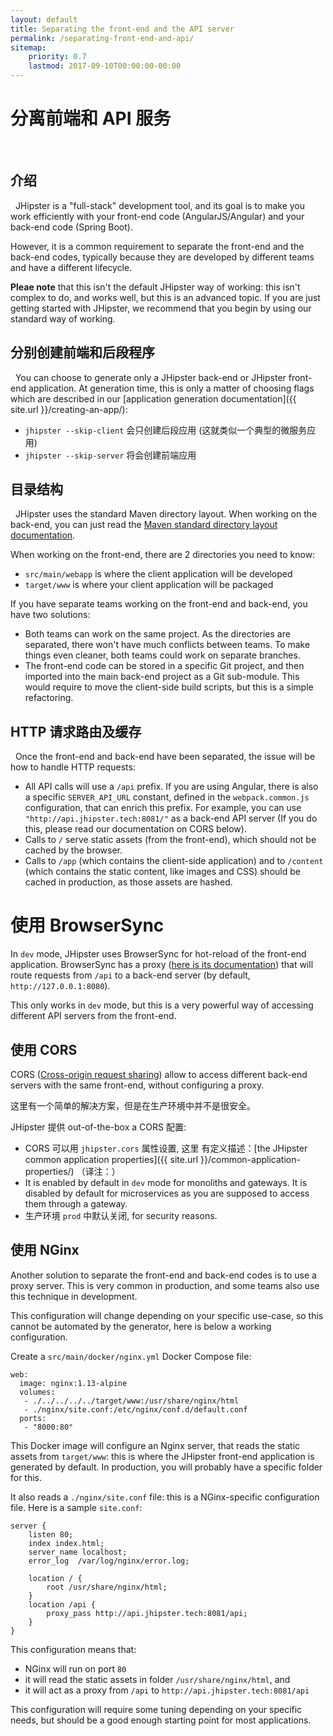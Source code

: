 ```yaml
---
layout: default
title: Separating the front-end and the API server
permalink: /separating-front-end-and-api/
sitemap:
    priority: 0.7
    lastmod: 2017-09-10T00:00:00-00:00
---
```


# <i class="fa fa-unlink"></i> 分离前端和 API 服务
 
## 介绍
 
JHipster is a "full-stack" development tool, and its goal is to make you work efficiently with your front-end code (AngularJS/Angular) and your back-end code (Spring Boot).

However, it is a common requirement to separate the front-end and the back-end codes, typically because they are developed by different teams and have a different lifecycle.

**Pleae note** that this isn't the default JHipster way of working: this isn't complex to do, and works well, but this is an advanced topic. If you are just getting started with JHipster, we recommend that you begin by using our standard way of working.

## 分别创建前端和后段程序
 
You can choose to generate only a JHipster back-end or JHipster front-end application. At generation time, this is only a matter of choosing flags which are described in our [application generation documentation]({{ site.url }}/creating-an-app/):

- `jhipster --skip-client` 会只创建后段应用 (这就类似一个典型的微服务应用)
- `jhipster --skip-server` 将会创建前端应用
## 目录结构
 
JHipster uses the standard Maven directory layout. When working on the back-end, you can just read the [Maven standard directory layout documentation](https://maven.apache.org/guides/introduction/introduction-to-the-standard-directory-layout.html).

When working on the front-end, there are 2 directories you need to know:

- `src/main/webapp` is where the client application will be developed
- `target/www` is where your client application will be packaged

If you have separate teams working on the front-end and back-end, you have two solutions:

- Both teams can work on the same project. As the directories are separated, there won't have much conflicts between teams. To make things even cleaner, both teams could work on separate branches.
- The front-end code can be stored in a specific Git project, and then imported into the main back-end project as a Git sub-module. This would require to move the client-side build scripts, but this is a simple refactoring.

## HTTP 请求路由及缓存
 
Once the front-end and back-end have been separated, the issue will be how to handle HTTP requests:

- All API calls will use a `/api` prefix. If you are using Angular, there is also a specific `SERVER_API_URL` constant, defined in the `webpack.common.js` configuration, that can enrich this prefix. For example, you can use `"http://api.jhipster.tech:8081/"` as a back-end API server (If you do this, please read our documentation on CORS below).
- Calls to `/` serve static assets (from the front-end), which should not be cached by the browser.
- Calls to `/app` (which contains the client-side application) and to `/content` (which contains the static content, like images and CSS) should be cached in production, as those assets are hashed.

# 使用 BrowserSync

In `dev` mode, JHipster uses BrowserSync for hot-reload of the front-end application. BrowserSync has a proxy ([here is its documentation](https://www.browsersync.io/docs/options#option-proxy)) that will route requests from `/api` to a back-end server (by default, `http://127.0.0.1:8080`).

This only works in `dev` mode, but this is a very powerful way of accessing different API servers from the front-end.

## 使用 CORS

CORS ([Cross-origin request sharing](https://fr.wikipedia.org/wiki/Cross-origin_resource_sharing)) allow to access different back-end servers with the same front-end, without configuring a proxy.

这里有一个简单的解决方案，但是在生产环境中并不是很安全。

JHipster 提供 out-of-the-box a CORS 配置:

- CORS 可以用 `jhipster.cors` 属性设置, 这里 有定义描述：[the JHipster common application properties]({{ site.url }}/common-application-properties/) （译注：）
- It is enabled by default in `dev` mode for monoliths and gateways. It is disabled by default for microservices as you are supposed to access them through a gateway.
- 生产环境 `prod` 中默认关闭, for security reasons.

## 使用 NGinx

Another solution to separate the front-end and back-end codes is to use a proxy server. This is very common in production, and some teams also use this technique in development.

This configuration will change depending on your specific use-case, so this cannot be automated by the generator, here is below a working configuration.

Create a `src/main/docker/nginx.yml` Docker Compose file:

    web:
      image: nginx:1.13-alpine
      volumes:
       - ./../../../../target/www:/usr/share/nginx/html
       - ./nginx/site.conf:/etc/nginx/conf.d/default.conf
      ports:
       - "8000:80"

This Docker image will configure an Nginx server, that reads the static assets from `target/www`: this is where the JHipster front-end application is generated by default. In production, you will probably have a specific folder for this.

It also reads a `./nginx/site.conf` file: this is a NGinx-specific configuration file. Here is a sample `site.conf`:

    server {
        listen 80;
        index index.html;
        server_name localhost;
        error_log  /var/log/nginx/error.log;

        location / {
            root /usr/share/nginx/html;
        }
        location /api {
            proxy_pass http://api.jhipster.tech:8081/api;
        }
    }

This configuration means that:

- NGinx will run on port `80`
- it will read the static assets in folder `/usr/share/nginx/html`, and
- it will act as a proxy from `/api` to `http://api.jhipster.tech:8081/api`

This configuration will require some tuning depending on your specific needs, but should be a good enough starting point for most applications.
